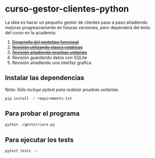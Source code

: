 # curso-gestor-clientes-python

La idea es hacer un pequeño gestor de clientes paso a paso añadiendo mejoras progresivamente en futuras versiones, pero dependerá del éxito del curso en la academia:

1. ~~[Desarrollo del prototipo funcional](https://github.com/hcosta/curso-gestor-clientes-python/tree/1.0)~~
2. ~~[Revisión utilizando clases estáticas](https://github.com/hcosta/curso-gestor-clientes-python/tree/2.0)~~
3. ~~[Revisión añadiendo pruebas unitarias](https://github.com/hcosta/curso-gestor-clientes-python/tree/3.0)~~
4. Revisión guardando datos con SQLite
5. Revisión añadiendo una interfaz gráfica

## Instalar las dependencias

_Nota: Sólo incluye pytest para realizar pruebas unitarias._

```bash
pip install -r requirements.txt
```

## Para probar el programa

```bash
python ./gestor/core.py
```

## Para ejecutar los tests

```bash
pytest tests -v
```
